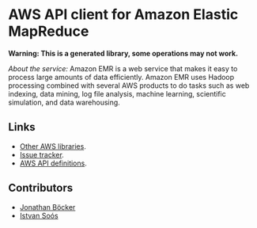 # AWS API client for Amazon Elastic MapReduce

**Warning: This is a generated library, some operations may not work.**

*About the service:*
Amazon EMR is a web service that makes it easy to process large amounts of
data efficiently. Amazon EMR uses Hadoop processing combined with several
AWS products to do tasks such as web indexing, data mining, log file
analysis, machine learning, scientific simulation, and data warehousing.

## Links

- [Other AWS libraries](https://github.com/agilord/aws_client/tree/master/generated).
- [Issue tracker](https://github.com/agilord/aws_client/issues).
- [AWS API definitions](https://github.com/aws/aws-sdk-js/tree/master/apis).

## Contributors

- [Jonathan Böcker](https://github.com/Schwusch)
- [Istvan Soós](https://github.com/isoos)


